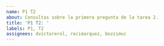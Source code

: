 ```yaml
---
name: P1 T2
about: Consultas sobre la primera pregunta de la tarea 2.
title: 'P1 T2: '
labels: P1, T2
assignees: dvictorerol, rocimarquez, bozzimuc
---
```



